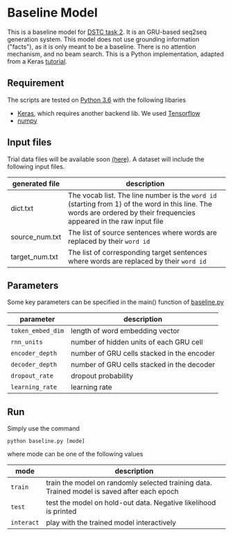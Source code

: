 # Baseline Model
This is a baseline model for [DSTC task 2](https://github.com/DSTC-MSR-NLP/DSTC7-End-to-End-Conversation-Modeling). It is an GRU-based seq2seq generation system. This model does not use grounding information ("facts"), as it is only meant to be a baseline. There is no attention mechanism, and no beam search. This is a Python implementation, adapted from a Keras [tutorial](https://blog.keras.io/a-ten-minute-introduction-to-sequence-to-sequence-learning-in-keras.html). 

## Requirement
The scripts are tested on [Python 3.6](https://www.python.org/downloads/) with the following libaries
* [Keras](https://keras.io/), which requires another backend lib. We used [Tensorflow](https://www.tensorflow.org/)
* [numpy](http://www.numpy.org/)

## Input files
Trial data files will be available soon [(here)](../blob/master/data_extract). A dataset will include the following input files.

|generated file|description|
|---|---|
|dict.txt|The vocab list. The line number is the `word id` (starting from 1) of the word in this line. The words are ordered by their frequencies appeared in the raw input file|
|source_num.txt|The list of source sentences where words are replaced by their `word id`|
|target_num.txt|The list of corresponding target sentences where words are replaced by their `word id`|

## Parameters
Some key parameters can be specified in the main() function of [baseline.py](baseline.py)

|parameter|description|
|---------|-------|
|`token_embed_dim` | length of word embedding vector |
|`rnn_units`| number of hidden units of each GRU cell|
|`encoder_depth`| number of GRU cells stacked in the encoder|
|`decoder_depth`| number of GRU cells stacked in the decoder|
|`dropout_rate`| dropout probability|
|`learning_rate`| learning rate|

## Run
Simply use the command
```
python baseline.py [mode]
```
where mode can be one of the following values

|mode|description|
|---------|-------|
|`train` | train the model on randomly selected training data. Trained model is saved after each epoch |
|`test`| test the model on hold-out data. Negative likelihood is printed|
|`interact`| play with the trained model interactively|
